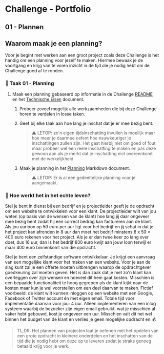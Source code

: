 # Challenge - Portfolio
## 01 - Plannen

## Waarom maak je een planning?

Voor je begint met werken aan een groot project zoals deze Challenge is het handig om een planning voor jezelf te maken. Hiermee bewaak je de voortgang en krijg van te voren inzicht in de tijd die je nodig hebt om de Challenge goed af te ronden.

### :hammer: Taak 01 - Planning 
1. Maak een planning gebaseerd op informatie in de Challenge [README](../../README.md) en het [Technische Eisen](../Taak03-Realiseren/technische-eisen.md) document. 
   1. Probeer zoveel mogelijk alle werkzaamheden die bij deze Challenge horen te verdelen in losse taken.
   2. Geef bij elke taak aan hoe lang je inschat dat je er mee bezig bent.  


        > :warning: LETOP: zo'n eigen tijdsinschatting invullen is moeilijk maar hoe meer je daarmee oefent hoe nauwkeuriger je inschattingen zullen zijn. Het gaat hierbij niet om goed of fout maar probeer wel een reele inschatting te maken en pas deze gewoon aan als je merkt dat je inschatting niet overeenkomt met de werkelijkheid.
   3. Maak je planning in het [Planning](student-planning.md) Markdown document.
        > :warning: LETOP: Er is al een gedeeltelijke planning voor je aangemaakt.


### :gift: Hoe werkt het in het echte leven?

Stel je bent in dienst bij een bedrijf en je projectleider geeft je de opdracht om een website te ontwikkelen voor een klant. De projectleider wilt van jou weten (op basis van de wensen van de klant) hoe lang jij daar ongeveer mee bezig bent zodat hij een correct bedrag kan factureren aan de klant. Als jou uurloon op 50 euro per uur ligt voor het bedrijf en jij schat in dat je het project kan afronden in 8 uur dan moet het bedrijf minstens 8 x 50 = 400 euro rekenen voor het project. Als je er dan twee keer zo lang over doet, dus 16 uur, dan is het bedrijf 800 euro kwijt aan jouw loon terwijl er maar 400 euro binnenkomt van die opdracht.

Stel je bent een zelfstandige software ontwikkelaar. Je krijgt een aanvraag van een mogelijke klant voor het maken van een website. Voor je aan de slag kunt zal je een offerte moeten uitbrengen waarop de opdrachtgever goedkeuring zal moeten geven. Het is dan zaak dat je met zo'n klant kan overleggen over zijn wensen en hoeveel dit hem gaat kosten. Misschien is een bepaalde functionaliteit te hoog gegrepen als de klant kijkt naar de kosten maar kun je wel voorstellen om een deel daarvan te maken. Fictief voorbeeld: de klant wilt kunnen inloggen op een website met een Google, Facebook of Twitter account én met eigen email. Totale tijd voor implementatie daarvan voor jou: 4 uur. Alleen implementeren van een inlog systeem waarbij de bezoeker zijn eigen email gebruikt, wat je misschien al vaker hebt gebouwd, kost je ongeveer een uur. Misschien valt dit net wel binnen het budget van de klant en verlies je geen mogelijke opdracht en :moneybag:  

> TL;DR: Het plannen van projecten laat je oefenen met het opdelen van een grote opdracht in kleinere onderdelen en het inschatten van de tijd die je nodig hebt om deze op te leveren zodat je straks genoeg betaald krijg voor je werk.